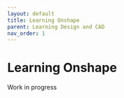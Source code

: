 ```yaml
---
layout: default
title: Learning Onshape
parent: Learning Design and CAD
nav_order: 1
---
```


# Learning Onshape
Work in progress